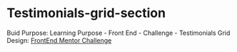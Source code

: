 # Testimonials-grid-section
Buid Purpose: Learning Purpose - Front End - Challenge - Testimonials Grid Design: [FrontEnd Mentor Challenge](https://www.frontendmentor.io/challenges/testimonials-grid-section-Nnw6J7Un7)